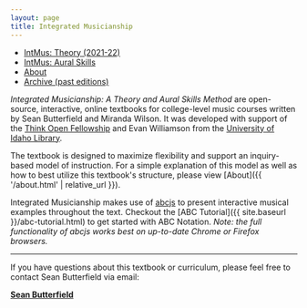 ```yaml
---
layout: page
title: Integrated Musicianship
---
```


<ul class="index-buttons">
<li><a href="https://intmus.github.io/inttheory21-22/">IntMus: Theory (2021-22)</a></li>
<li><a href="https://intmus.github.io/intas19-20/">IntMus: Aural Skills</a></li>
<li><a href="{{ '/about.html' | relative_url }}">About</a></li>
<li><a href="{{ '/archive.html' | relative_url }}">Archive (past editions)</a></li>
</ul>

*Integrated Musicianship: A Theory and Aural Skills Method* are open-source, interactive, online textbooks for college-level music courses written by Sean Butterfield and Miranda Wilson.
It was developed with support of the [Think Open Fellowship](https://www.lib.uidaho.edu/open/) and Evan Williamson from the [University of Idaho Library](https://www.lib.uidaho.edu/). 

The textbook is designed to maximize flexibility and support an inquiry-based model of instruction. 
For a simple explanation of this model as well as how to best utilize this textbook's structure, please view [About]({{ '/about.html' | relative_url }}).

Integrated Musicianship makes use of [abcjs](https://github.com/paulrosen/abcjs) to present interactive musical examples throughout the text. 
Checkout the [ABC Tutorial]({{ site.baseurl }}/abc-tutorial.html) to get started with ABC Notation. *Note: the full functionality of abcjs works best on up-to-date Chrome or Firefox browsers.*

<hr>

If you have questions about this textbook or curriculum, please feel free to contact Sean Butterfield via email:

[**Sean Butterfield**](mailto:sbutterfield@uidaho.edu)
